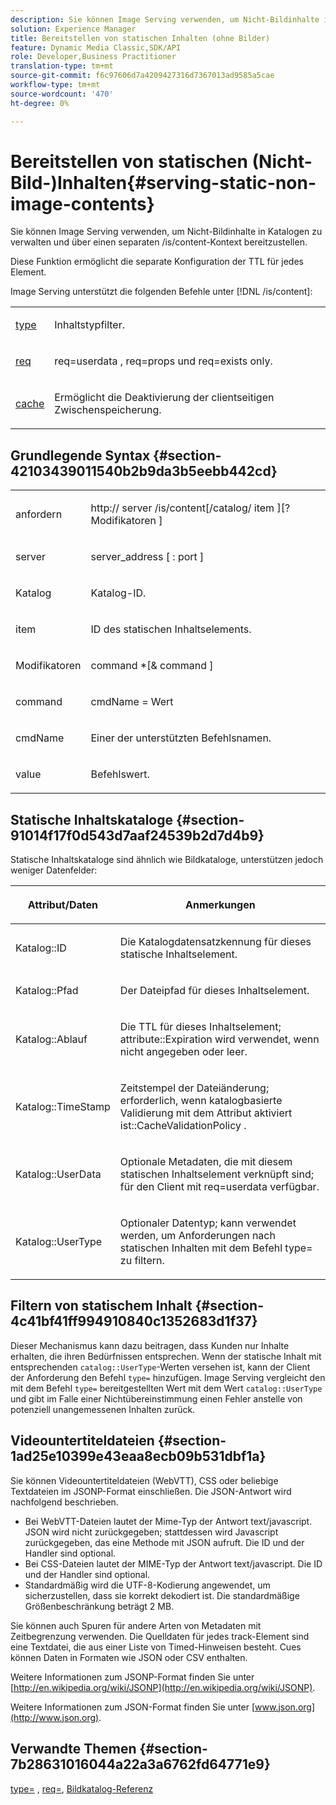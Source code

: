```yaml
---
description: Sie können Image Serving verwenden, um Nicht-Bildinhalte in Katalogen zu verwalten und über einen separaten /is/content-Kontext bereitzustellen.
solution: Experience Manager
title: Bereitstellen von statischen Inhalten (ohne Bilder)
feature: Dynamic Media Classic,SDK/API
role: Developer,Business Practitioner
translation-type: tm+mt
source-git-commit: f6c97606d7a4209427316d7367013ad9585a5cae
workflow-type: tm+mt
source-wordcount: '470'
ht-degree: 0%

---
```



# Bereitstellen von statischen (Nicht-Bild-)Inhalten{#serving-static-non-image-contents}

Sie können Image Serving verwenden, um Nicht-Bildinhalte in Katalogen zu verwalten und über einen separaten /is/content-Kontext bereitzustellen.

Diese Funktion ermöglicht die separate Konfiguration der TTL für jedes Element.

Image Serving unterstützt die folgenden Befehle unter [!DNL /is/content]:

<table id="simpletable_8A3AB1D1D20F4B6CBE86767E94735980"> 
 <tr class="strow"> 
  <td class="stentry"> <p> <a href="../../is-api/http-ref/image-serving-api-ref/c-http-protocol-reference/c-command-reference/r-type.md#reference-89094fd1c50c444eb082cd266769cccb" format="dita" scope="local"> type </a> </p> </td> 
  <td class="stentry"> <p>Inhaltstypfilter. </p> </td> 
 </tr> 
 <tr class="strow"> 
  <td class="stentry"> <p> <a href="../../is-api/http-ref/image-serving-api-ref/c-http-protocol-reference/c-command-reference/r-req/r-req.md#reference-907cdb4a97034db7ad94695f25552e76" format="dita" scope="local"> req  </a> </p> </td> 
  <td class="stentry"> <p> <span class="codeph"> req=userdata  </span>,  <span class="codeph"> req=props  </span>und  <span class="codeph"> req=exists  </span> only. </p> </td> 
 </tr> 
 <tr class="strow"> 
  <td class="stentry"> <p> <a href="../../is-api/http-ref/image-serving-api-ref/c-http-protocol-reference/c-command-reference/r-is-http-cache.md#reference-168189bee4ce4d1189d427891f22be2e" format="dita" scope="local"> cache  </a> </p> </td> 
  <td class="stentry"> <p>Ermöglicht die Deaktivierung der clientseitigen Zwischenspeicherung. </p> </td> 
 </tr> 
</table>

## Grundlegende Syntax {#section-42103439011540b2b9da3b5eebb442cd}

<table id="simpletable_2F039A5BFA2C4E22B014F42ECBCDA0A2"> 
 <tr class="strow"> 
  <td class="stentry"> <p> <span class="codeph"> <span class="varname"> anfordern  </span> </span> </p> </td> 
  <td class="stentry"> <p> <span class="codeph"> <span class="filepath"> http://  <span class="varname"> server  </span>/is/content[/catalog/  <span class="varname"> item  </span>][? <span class="varname"> Modifikatoren  </span>]  </span> </span> </p> </td> 
 </tr> 
 <tr class="strow"> 
  <td class="stentry"> <p> <span class="codeph"> <span class="varname"> server  </span> </span> </p> </td> 
  <td class="stentry"> <p> <span class="codeph"> <span class="varname"> server_address  </span>[ :  <span class="varname"> port  </span>]  </span> </p> </td> 
 </tr> 
 <tr class="strow"> 
  <td class="stentry"> <p> <span class="codeph"> <span class="varname"> Katalog  </span> </span> </p> </td> 
  <td class="stentry"> <p>Katalog-ID. </p> </td> 
 </tr> 
 <tr class="strow"> 
  <td class="stentry"> <p> <span class="codeph"> <span class="varname"> item  </span> </span> </p> </td> 
  <td class="stentry"> <p>ID des statischen Inhaltselements. </p> </td> 
 </tr> 
 <tr class="strow"> 
  <td class="stentry"> <p> <span class="codeph"> <span class="varname"> Modifikatoren  </span> </span> </p> </td> 
  <td class="stentry"> <p> <span class="codeph"> <span class="varname"> command  </span>*[&amp;  <span class="varname"> command  </span>]  </span> </p> </td> 
 </tr> 
 <tr class="strow"> 
  <td class="stentry"> <p> <span class="codeph"> <span class="varname"> command  </span> </span> </p> </td> 
  <td class="stentry"> <p> <span class="codeph"> <span class="varname"> cmdName  </span>=  <span class="varname"> Wert  </span> </span> </p> </td> 
 </tr> 
 <tr class="strow"> 
  <td class="stentry"> <p> <span class="codeph"> <span class="varname"> cmdName  </span> </span> </p> </td> 
  <td class="stentry"> <p>Einer der unterstützten Befehlsnamen. </p> </td> 
 </tr> 
 <tr class="strow"> 
  <td class="stentry"> <p> <span class="codeph"> <span class="varname"> value  </span> </span> </p> </td> 
  <td class="stentry"> <p>Befehlswert. </p> </td> 
 </tr> 
</table>

## Statische Inhaltskataloge {#section-91014f17f0d543d7aaf24539b2d7d4b9}

Statische Inhaltskataloge sind ähnlich wie Bildkataloge, unterstützen jedoch weniger Datenfelder:

<table id="table_71A565DF5EC94913AD35CB13B0C7A27D"> 
 <thead> 
  <tr> 
   <th colname="col1" class="entry"> <p>Attribut/Daten </p> </th> 
   <th colname="col2" class="entry"> <p>Anmerkungen </p> </th> 
  </tr> 
 </thead>
 <tbody> 
  <tr> 
   <td colname="col1"> <p> <span class="codeph"> Katalog::ID  </span> </p> </td> 
   <td colname="col2"> <p>Die Katalogdatensatzkennung für dieses statische Inhaltselement. </p> </td> 
  </tr> 
  <tr> 
   <td colname="col1"> <p> <span class="codeph"> Katalog::Pfad  </span> </p> </td> 
   <td colname="col2"> <p>Der Dateipfad für dieses Inhaltselement. </p> </td> 
  </tr> 
  <tr> 
   <td colname="col1"> <p> <span class="codeph"> Katalog::Ablauf  </span> </p> </td> 
   <td colname="col2"> <p>Die TTL für dieses Inhaltselement; <span class="codeph"> attribute::Expiration </span> wird verwendet, wenn nicht angegeben oder leer. </p> </td> 
  </tr> 
  <tr> 
   <td colname="col1"> <p> <span class="codeph"> Katalog::TimeStamp  </span> </p> </td> 
   <td colname="col2"> <p>Zeitstempel der Dateiänderung; erforderlich, wenn katalogbasierte Validierung mit dem Attribut <span class="codeph"> aktiviert ist::CacheValidationPolicy </span>. </p> </td> 
  </tr> 
  <tr> 
   <td colname="col1"> <p> <span class="codeph"> Katalog::UserData  </span> </p> </td> 
   <td colname="col2"> <p>Optionale Metadaten, die mit diesem statischen Inhaltselement verknüpft sind; für den Client mit <span class="codeph"> req=userdata </span> verfügbar. </p> </td> 
  </tr> 
  <tr> 
   <td colname="col1"> <p> <span class="codeph"> Katalog::UserType  </span> </p> </td> 
   <td colname="col2"> <p>Optionaler Datentyp; kann verwendet werden, um Anforderungen nach statischen Inhalten mit dem Befehl <span class="codeph"> type= zu filtern.</span> </p> </td> 
  </tr> 
 </tbody> 
</table>

## Filtern von statischem Inhalt {#section-4c41bf41ff994910840c1352683d1f37}

Dieser Mechanismus kann dazu beitragen, dass Kunden nur Inhalte erhalten, die ihren Bedürfnissen entsprechen. Wenn der statische Inhalt mit entsprechenden `catalog::UserType`-Werten versehen ist, kann der Client der Anforderung den Befehl `type=` hinzufügen. Image Serving vergleicht den mit dem Befehl `type=` bereitgestellten Wert mit dem Wert `catalog::UserType` und gibt im Falle einer Nichtübereinstimmung einen Fehler anstelle von potenziell unangemessenen Inhalten zurück.

## Videountertiteldateien {#section-1ad25e10399e43eaa8ecb09b531dbf1a}

Sie können Videountertiteldateien (WebVTT), CSS oder beliebige Textdateien im JSONP-Format einschließen. Die JSON-Antwort wird nachfolgend beschrieben.

* Bei WebVTT-Dateien lautet der Mime-Typ der Antwort text/javascript. JSON wird nicht zurückgegeben; stattdessen wird Javascript zurückgegeben, das eine Methode mit JSON aufruft. Die ID und der Handler sind optional.
* Bei CSS-Dateien lautet der MIME-Typ der Antwort text/javascript. Die ID und der Handler sind optional.
* Standardmäßig wird die UTF-8-Kodierung angewendet, um sicherzustellen, dass sie korrekt dekodiert ist. Die standardmäßige Größenbeschränkung beträgt 2 MB.

Sie können auch Spuren für andere Arten von Metadaten mit Zeitbegrenzung verwenden. Die Quelldaten für jedes track-Element sind eine Textdatei, die aus einer Liste von Timed-Hinweisen besteht. Cues können Daten in Formaten wie JSON oder CSV enthalten.

Weitere Informationen zum JSONP-Format finden Sie unter [http://en.wikipedia.org/wiki/JSONP](http://en.wikipedia.org/wiki/JSONP).

Weitere Informationen zum JSON-Format finden Sie unter [www.json.org](http://www.json.org).

## Verwandte Themen {#section-7b28631016044a22a3a6762fd64771e9}

[type=](../../is-api/http-ref/image-serving-api-ref/c-http-protocol-reference/c-command-reference/r-type.md#reference-89094fd1c50c444eb082cd266769cccb) ,  [req=](../../is-api/http-ref/image-serving-api-ref/c-http-protocol-reference/c-command-reference/r-req/r-req.md#reference-907cdb4a97034db7ad94695f25552e76),  [Bildkatalog-Referenz](../../is-api/image-serving-api-ref/c-image-catalog-reference/c-image-catalog-reference.md#concept-e23d45ea3abe43119d5144e01c14b0b5)
